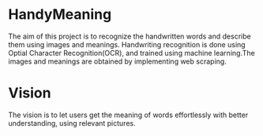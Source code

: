 # HandyMeaning
The aim of this project is to recognize the 
handwritten words and describe them using images 
and meanings. Handwriting recognition is done using 
Optial Character Recognition(OCR), and trained using
machine learning.The images and meanings are 
obtained by implementing web scraping.
# Vision
The vision is to let users get the meaning of
words effortlessly with better understanding, using
relevant pictures.
